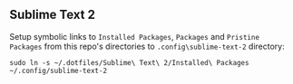 ## Sublime Text 2
Setup symbolic links to `Installed Packages`, `Packages` and `Pristine Packages` from this repo's directories to `.config\sublime-text-2` directory:  

`sudo ln -s ~/.dotfiles/Sublime\ Text\ 2/Installed\ Packages ~/.config/sublime-text-2`